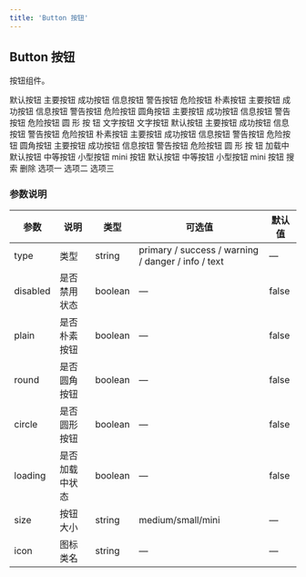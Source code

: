 ```yaml
---
title: 'Button 按钮'
---
```


## Button 按钮

按钮组件。

<demo-block title="基础用法" desc="使用 type 属性来改变按钮的背景色。按钮默认是白色背景，type 值为 default。">
  <template slot="demoContent">
    <qb-row>
      <qb-button>默认按钮</qb-button>
      <qb-button type="primary">主要按钮</qb-button>
      <qb-button type="success">成功按钮</qb-button>
      <qb-button type="info">信息按钮</qb-button>
      <qb-button type="warning">警告按钮</qb-button>
      <qb-button type="danger">危险按钮</qb-button>
    </qb-row>
    <qb-row>
      <qb-button plain>朴素按钮</qb-button>
      <qb-button type="primary" plain>主要按钮</qb-button>
      <qb-button type="success" plain>成功按钮</qb-button>
      <qb-button type="info" plain>信息按钮</qb-button>
      <qb-button type="warning" plain>警告按钮</qb-button>
      <qb-button type="danger" plain>危险按钮</qb-button>
    </qb-row>
    <qb-row>
      <qb-button round>圆角按钮</qb-button>
      <qb-button type="primary" round>主要按钮</qb-button>
      <qb-button type="success" round>成功按钮</qb-button>
      <qb-button type="info" round>信息按钮</qb-button>
      <qb-button type="warning" round>警告按钮</qb-button>
      <qb-button type="danger" round>危险按钮</qb-button>
    </qb-row>
    <qb-row>
      <qb-button circle>圆</qb-button>
      <qb-button type="primary" circle>形</qb-button>
      <qb-button type="success" circle>按</qb-button>
      <qb-button type="info" circle>钮</qb-button>
      <qb-button type="primary" circle icon="qb-icon-rotate-ccw"></qb-button>
      <qb-button type="danger" circle icon="qb-icon-trash-2"></qb-button>
    </qb-row>
  </template>

  <highlight-code slot="codeText" lang="html">
    <qb-row>
      <qb-button>默认按钮</qb-button>
      <qb-button type="primary">主要按钮</qb-button>
      <qb-button type="success">成功按钮</qb-button>
      <qb-button type="info">信息按钮</qb-button>
      <qb-button type="warning">警告按钮</qb-button>
      <qb-button type="danger">危险按钮</qb-button>
    </qb-row>
    <qb-row>
      <qb-button plain>朴素按钮</qb-button>
      <qb-button type="primary" plain>主要按钮</qb-button>
      <qb-button type="success" plain>成功按钮</qb-button>
      <qb-button type="info" plain>信息按钮</qb-button>
      <qb-button type="warning" plain>警告按钮</qb-button>
      <qb-button type="danger" plain>危险按钮</qb-button>
    </qb-row>
    <qb-row>
      <qb-button round>圆角按钮</qb-button>
      <qb-button type="primary" round>主要按钮</qb-button>
      <qb-button type="success" round>成功按钮</qb-button>
      <qb-button type="info" round>信息按钮</qb-button>
      <qb-button type="warning" round>警告按钮</qb-button>
      <qb-button type="danger" round>危险按钮</qb-button>
    </qb-row>
    <qb-row>
      <qb-button circle>圆</qb-button>
      <qb-button type="primary" circle>形</qb-button>
      <qb-button type="success" circle>按</qb-button>
      <qb-button type="info" circle>钮</qb-button>
      <qb-button type="primary" circle icon="qb-icon-rotate-ccw"></qb-button>
      <qb-button type="danger" circle icon="qb-icon-trash-2"></qb-button>
    </qb-row>
  </highlight-code>
</demo-block>

<demo-block title="文字按钮" desc="没有边框和背景色的按钮。此时 type 值为 text。">
  <template slot="demoContent">
    <qb-row>
      <qb-button type="text">文字按钮</qb-button>
      <qb-button type="text" disabled>文字按钮</qb-button>
    </qb-row>
  </template>

  <highlight-code slot="codeText" lang="html">
    <qb-row>
      <qb-button type="text">文字按钮</qb-button>
      <qb-button type="text" disabled>文字按钮</qb-button>
    </qb-row>
  </highlight-code>
</demo-block>

<demo-block title="禁用状态" desc="使用 disabled 属性来定义按钮是否可用，它接受一个 Boolean 值。">
  <template slot="demoContent">
    <qb-row>
      <qb-button>默认按钮</qb-button>
      <qb-button type="primary" disabled>主要按钮</qb-button>
      <qb-button type="success" disabled>成功按钮</qb-button>
      <qb-button type="info" disabled>信息按钮</qb-button>
      <qb-button type="warning" disabled>警告按钮</qb-button>
      <qb-button type="danger" disabled>危险按钮</qb-button>
    </qb-row>
    <qb-row>
      <qb-button plain>朴素按钮</qb-button>
      <qb-button type="primary" plain disabled>主要按钮</qb-button>
      <qb-button type="success" plain disabled>成功按钮</qb-button>
      <qb-button type="info" plain disabled>信息按钮</qb-button>
      <qb-button type="warning" plain disabled>警告按钮</qb-button>
      <qb-button type="danger" plain disabled>危险按钮</qb-button>
    </qb-row>
    <qb-row>
      <qb-button round>圆角按钮</qb-button>
      <qb-button type="primary" round disabled>主要按钮</qb-button>
      <qb-button type="success" round disabled>成功按钮</qb-button>
      <qb-button type="info" round disabled>信息按钮</qb-button>
      <qb-button type="warning" round disabled>警告按钮</qb-button>
      <qb-button type="danger" round disabled>危险按钮</qb-button>
    </qb-row>
    <qb-row>
      <qb-button circle>圆</qb-button>
      <qb-button type="primary" circle disabled>形</qb-button>
      <qb-button type="success" circle disabled>按</qb-button>
      <qb-button type="info" circle disabled>钮</qb-button>
      <qb-button type="primary" circle disabled icon="qb-icon-rotate-ccw"></qb-button>
      <qb-button type="danger" circle disabled icon="qb-icon-trash-2"></qb-button>
    </qb-row>
  </template>

  <highlight-code slot="codeText" lang="html">
    <qb-row>
      <qb-button>默认按钮</qb-button>
      <qb-button type="primary" disabled>主要按钮</qb-button>
      <qb-button type="success" disabled>成功按钮</qb-button>
      <qb-button type="info" disabled>信息按钮</qb-button>
      <qb-button type="warning" disabled>警告按钮</qb-button>
      <qb-button type="danger" disabled>危险按钮</qb-button>
    </qb-row>
    <qb-row>
      <qb-button plain>朴素按钮</qb-button>
      <qb-button type="primary" plain disabled>主要按钮</qb-button>
      <qb-button type="success" plain disabled>成功按钮</qb-button>
      <qb-button type="info" plain disabled>信息按钮</qb-button>
      <qb-button type="warning" plain disabled>警告按钮</qb-button>
      <qb-button type="danger" plain disabled>危险按钮</qb-button>
    </qb-row>
    <qb-row>
      <qb-button round>圆角按钮</qb-button>
      <qb-button type="primary" round disabled>主要按钮</qb-button>
      <qb-button type="success" round disabled>成功按钮</qb-button>
      <qb-button type="info" round disabled>信息按钮</qb-button>
      <qb-button type="warning" round disabled>警告按钮</qb-button>
      <qb-button type="danger" round disabled>危险按钮</qb-button>
    </qb-row>
    <qb-row>
      <qb-button circle>圆</qb-button>
      <qb-button type="primary" circle disabled>形</qb-button>
      <qb-button type="success" circle disabled>按</qb-button>
      <qb-button type="info" circle disabled>钮</qb-button>
      <qb-button type="primary" circle disabled icon="qb-icon-rotate-ccw"></qb-button>
      <qb-button type="danger" circle disabled icon="qb-icon-trash-2"></qb-button>
    </qb-row>
  </highlight-code>
</demo-block>

<demo-block title="加载中" desc="点击按钮后进行数据加载操作，在按钮上显示加载状态。<br>使用 loading 属性来改变按钮的加载状态，它接受一个 Boolean 值。">
  <template slot="demoContent">
    <qb-row>
      <qb-button type="primary" loading>加载中</qb-button>
      <qb-button type="primary" loading></qb-button>
      <qb-button type="primary" loading circle></qb-button>
    </qb-row>
  </template>

  <highlight-code slot="codeText" lang="html">
    <qb-row>
      <qb-button type="primary" loading>加载中</qb-button>
    </qb-row>
  </highlight-code>
</demo-block>

<demo-block title="不同尺寸" desc="Button 组件提供除了默认值以外的三种尺寸，可以在不同场景下选择合适的按钮尺寸。<br>size 属性用来改变按钮的尺寸大小，除默认值外还有三个可选值：medium / small / mini。">
  <template slot="demoContent">
    <qb-row>
      <qb-button>默认按钮</qb-button>
      <qb-button size="medium">中等按钮</qb-button>
      <qb-button size="small">小型按钮</qb-button>
      <qb-button size="mini">mini按钮</qb-button>
    </qb-row>
    <qb-row>
      <qb-button round>默认按钮</qb-button>
      <qb-button size="medium" round>中等按钮</qb-button>
      <qb-button size="small" round>小型按钮</qb-button>
      <qb-button size="mini" round>mini按钮</qb-button>
    </qb-row>
  </template>

  <highlight-code slot="codeText" lang="html">
    <qb-row>
      <qb-button>默认按钮</qb-button>
      <qb-button size="medium">中等按钮</qb-button>
      <qb-button size="small">小型按钮</qb-button>
      <qb-button size="mini">mini 按钮</qb-button>
    </qb-row>
    <qb-row>
      <qb-button round>默认按钮</qb-button>
      <qb-button size="medium" round>中等按钮</qb-button>
      <qb-button size="small" round>小型按钮</qb-button>
      <qb-button size="mini" round>mini 按钮</qb-button>
    </qb-row>
  </highlight-code>
</demo-block>

<demo-block title="图标按钮" desc="带图标的按钮可增强辨识度（有文字）或节省空间（无文字）。<br>通过添加<code>icon</code>属性来为按钮添加图标，可用的图标名称请参考 <a href='./Icon.html'>图标字体</a> 一节。">
  <template slot="demoContent">
    <qb-row>
      <qb-button icon="qb-icon-dollar-sign"></qb-button>
      <qb-button icon="qb-icon-link-2" type="primary"></qb-button>
      <qb-button icon="qb-icon-check-circle" type="success"></qb-button>
      <qb-button icon="qb-icon-activity" type="danger"></qb-button>
      <qb-button icon="qb-icon-search" type="primary">搜索</qb-button>
      <qb-button icon="qb-icon-trash-2" type="primary">删除</qb-button>
    </qb-row>
  </template>

  <highlight-code slot="codeText" lang="html">
    <qb-row>
      <qb-button icon="qb-icon-dollar-sign" type="primary"></qb-button>
      <qb-button icon="qb-icon-link-2" type="primary"></qb-button>
      <qb-button icon="qb-icon-check-circle" type="success"></qb-button>
      <qb-button icon="qb-icon-activity" type="danger"></qb-button>
      <qb-button icon="qb-icon-search" type="primary">搜索</qb-button>
      <qb-button icon="qb-icon-trash-2" type="primary">删除</qb-button>
    </qb-row>
  </highlight-code>
</demo-block>

<demo-block title="按钮组" desc="有多项类似操作并列出现时，可使用按钮组的方式来布局。">
  <template slot="demoContent">
    <qb-row>
      <qb-button-group>
        <qb-button type="primary">选项一</qb-button>
        <qb-button type="primary">选项二</qb-button>
        <qb-button type="primary">选项三</qb-button>
      </qb-button-group>
    </qb-row>
  </template>

  <highlight-code slot="codeText" lang="html">
    <qb-row>
      <qb-button-group>
        <qb-button type="primary">选项一</qb-button>
        <qb-button type="primary">选项二</qb-button>
        <qb-button type="primary">选项三</qb-button>
      </qb-button-group>
    </qb-row>
  </highlight-code>
</demo-block>

### 参数说明

| 参数     | 说明           | 类型    | 可选值                                             | 默认值 |
| -------- | -------------- | ------- | -------------------------------------------------- | ------ |
| type     | 类型           | string  | primary / success / warning / danger / info / text | —     |
| disabled | 是否禁用状态   | boolean | —                                                 | false  |
| plain    | 是否朴素按钮   | boolean | —                                                 | false  |
| round    | 是否圆角按钮   | boolean | —                                                 | false  |
| circle   | 是否圆形按钮   | boolean | —                                                 | false  |
| loading  | 是否加载中状态 | boolean | —                                                 | false  |
| size     | 按钮大小       | string  | medium/small/mini                                 | —     |
| icon     | 图标类名       | string  | —                                                 | —     |
